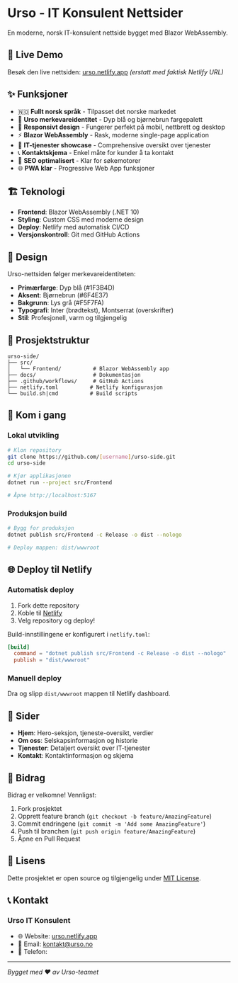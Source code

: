 # Urso - IT Konsulent Nettsider

En moderne, norsk IT-konsulent nettside bygget med Blazor WebAssembly.

## 🚀 Live Demo

Besøk den live nettsiden: [urso.netlify.app](https://urso.netlify.app) *(erstatt med faktisk Netlify URL)*

## ✨ Funksjoner

- 🇳🇴 **Fullt norsk språk** - Tilpasset det norske markedet
- 🎨 **Urso merkevareidentitet** - Dyp blå og bjørnebrun fargepalett  
- 📱 **Responsivt design** - Fungerer perfekt på mobil, nettbrett og desktop
- ⚡ **Blazor WebAssembly** - Rask, moderne single-page application
- 🔧 **IT-tjenester showcase** - Comprehensive oversikt over tjenester
- 📞 **Kontaktskjema** - Enkel måte for kunder å ta kontakt
- 🎯 **SEO optimalisert** - Klar for søkemotorer
- 🌐 **PWA klar** - Progressive Web App funksjoner

## 🏗️ Teknologi

- **Frontend**: Blazor WebAssembly (.NET 10)
- **Styling**: Custom CSS med moderne design
- **Deploy**: Netlify med automatisk CI/CD
- **Versjonskontroll**: Git med GitHub Actions

## 🎨 Design

Urso-nettsiden følger merkevareidentiteten:

- **Primærfarge**: Dyp blå (#1F3B4D)
- **Aksent**: Bjørnebrun (#6F4E37)  
- **Bakgrunn**: Lys grå (#F5F7FA)
- **Typografi**: Inter (brødtekst), Montserrat (overskrifter)
- **Stil**: Profesjonell, varm og tilgjengelig

## 📁 Prosjektstruktur

```text
urso-side/
├── src/
│   └── Frontend/          # Blazor WebAssembly app
├── docs/                  # Dokumentasjon
├── .github/workflows/     # GitHub Actions
├── netlify.toml          # Netlify konfigurasjon
└── build.sh|cmd          # Build scripts
```

## 🚀 Kom i gang

### Lokal utvikling

```bash
# Klon repository
git clone https://github.com/[username]/urso-side.git
cd urso-side

# Kjør applikasjonen
dotnet run --project src/Frontend

# Åpne http://localhost:5167
```

### Produksjon build

```bash
# Bygg for produksjon
dotnet publish src/Frontend -c Release -o dist --nologo

# Deploy mappen: dist/wwwroot
```

## 🌐 Deploy til Netlify

### Automatisk deploy

1. Fork dette repository
2. Koble til [Netlify](https://netlify.com)
3. Velg repository og deploy!

Build-innstillingene er konfigurert i `netlify.toml`:

```toml
[build]
  command = "dotnet publish src/Frontend -c Release -o dist --nologo"
  publish = "dist/wwwroot"
```

### Manuell deploy

Dra og slipp `dist/wwwroot` mappen til Netlify dashboard.

## 📄 Sider

- **Hjem**: Hero-seksjon, tjeneste-oversikt, verdier
- **Om oss**: Selskapsinformasjon og historie  
- **Tjenester**: Detaljert oversikt over IT-tjenester
- **Kontakt**: Kontaktinformasjon og skjema

## 🤝 Bidrag

Bidrag er velkomne! Vennligst:

1. Fork prosjektet
2. Opprett feature branch (`git checkout -b feature/AmazingFeature`)
3. Commit endringene (`git commit -m 'Add some AmazingFeature'`)
4. Push til branchen (`git push origin feature/AmazingFeature`)
5. Åpne en Pull Request

## 📝 Lisens

Dette prosjektet er open source og tilgjengelig under [MIT License](LICENSE).

## 📞 Kontakt

### Urso IT Konsulent

- 🌐 Website: [urso.netlify.app](https://urso.netlify.app)
- 📧 Email: kontakt@urso.no
- 📱 Telefon:

---

*Bygget med ❤️ av Urso-teamet*

